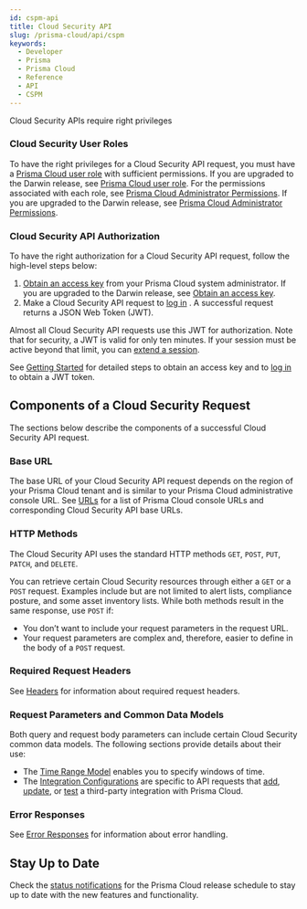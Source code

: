 ```yaml
---
id: cspm-api
title: Cloud Security API
slug: /prisma-cloud/api/cspm
keywords:
  - Developer
  - Prisma
  - Prisma Cloud
  - Reference
  - API
  - CSPM
---
```


Cloud Security APIs require right privileges

### Cloud Security User Roles

To have the right privileges for a Cloud Security API request, you must have a [Prisma Cloud user role](https://docs.prismacloud.io/en/classic/cspm-admin-guide/manage-prisma-cloud-administrators/prisma-cloud-administrator-roles) with sufficient permissions. If you are upgraded to the Darwin release, see [Prisma Cloud user role](https://docs.prismacloud.io/en/enterprise-edition/content-collections/administration/prisma-cloud-administrator-roles).
For the permissions associated with each role, see [Prisma Cloud Administrator Permissions](https://docs.prismacloud.io/en/classic/cspm-admin-guide/manage-prisma-cloud-administrators/prisma-cloud-admin-permissions). If you are upgraded to the Darwin release, see [Prisma Cloud Administrator Permissions](https://docs.prismacloud.io/en/enterprise-edition/content-collections/administration/prisma-cloud-admin-permissions).

### Cloud Security API Authorization

To have the right authorization for a Cloud Security API request, follow the high-level steps below:

1. [Obtain an access key](https://docs.prismacloud.io/en/classic/cspm-admin-guide/manage-prisma-cloud-administrators/create-access-keys) from your Prisma Cloud system administrator. If you are upgraded to the Darwin release, see [Obtain an access key](https://docs.prismacloud.io/en/enterprise-edition/content-collections/administration/create-access-keys).
2. Make a Cloud Security API request to [log in](/prisma-cloud/api/cspm/app-login) . A successful request returns a JSON Web Token (JWT).

Almost all Cloud Security API requests use this JWT for authorization.
Note that for security, a JWT is valid for only ten minutes. If your session must be active beyond that limit, you can [extend a session](/prisma-cloud/api/cspm/extend-session).

See [Getting Started](/prisma-cloud/docs/cspm/cspm-gs) for detailed steps to obtain an access key and to [log in](/prisma-cloud/api/cspm/app-login) to obtain a JWT token.

## Components of a Cloud Security Request

The sections below describe the components of a successful Cloud Security API request.

### Base URL

The base URL of your Cloud Security API request depends on the region of your Prisma Cloud tenant and is similar to your Prisma Cloud administrative console URL. See [URLs](/prisma-cloud/api/cspm/api-urls) for a list of Prisma Cloud console URLs and corresponding Cloud Security API base URLs.

### HTTP Methods

The Cloud Security API uses the standard HTTP methods `GET`, `POST`, `PUT`, `PATCH`, and `DELETE`.

You can retrieve certain Cloud Security resources through either a `GET` or a `POST` request. Examples include but are not limited to alert lists, compliance posture, and some asset inventory lists. While both methods result in the same response, use `POST` if:

- You don’t want to include your request parameters in the request URL.
- Your request parameters are complex and, therefore, easier to define in the body of a `POST` request.

### Required Request Headers

See [Headers](/prisma-cloud/api/cspm/api-headers) for information about required request headers.

### Request Parameters and Common Data Models

Both query and request body parameters can include certain Cloud Security common data models. The following sections provide details about their use:

- The [Time Range Model](/prisma-cloud/api/cspm/api-time-range-model) enables you to specify windows of time.
- The [Integration Configurations](/prisma-cloud/api/cspm/api-integration-config) are specific to API requests that [add](/prisma-cloud/api/cspm/save-integration), [update](/prisma-cloud/api/cspm/update-integration), or [test](/prisma-cloud/api/cspm/test-integration) a third-party integration with Prisma Cloud.

### Error Responses

See [Error Responses](/prisma-cloud/api/cspm/api-errors) for information about error handling.

## Stay Up to Date

Check the [status notifications](https://status.paloaltonetworks.com/) for the Prisma Cloud release schedule to stay up to date with the new features and functionality.
